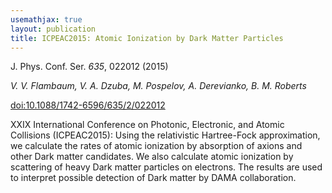 ```yaml
---
usemathjax: true
layout: publication
title: ICPEAC2015: Atomic Ionization by Dark Matter Particles
---
```


J. Phys. Conf. Ser. *635*, 022012 (2015)

_V. V. Flambaum, V. A. Dzuba, M. Pospelov, A. Derevianko, B. M. Roberts_

[doi:10.1088/1742-6596/635/2/022012](http://dx.doi.org/10.1088/1742-6596/635/2/022012)




XXIX International Conference on Photonic, Electronic, and Atomic Collisions (ICPEAC2015): Using the relativistic Hartree-Fock approximation, we calculate the rates of atomic ionization by absorption of axions and other Dark matter candidates. We also calculate atomic ionization by scattering of heavy Dark matter particles on electrons. The results are used to interpret possible detection of Dark matter by DAMA collaboration.

